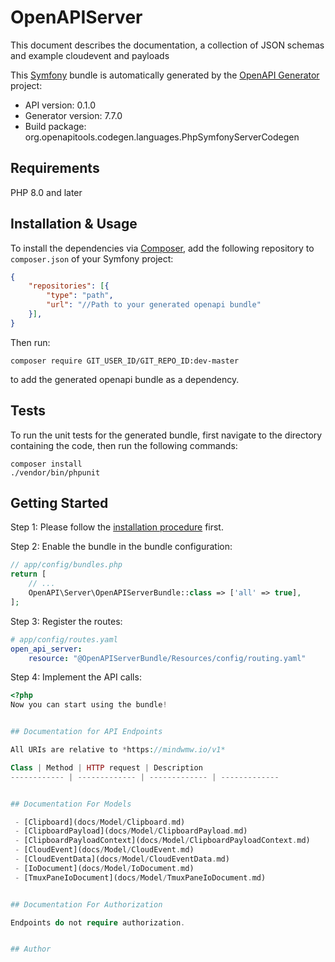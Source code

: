 # OpenAPIServer
This document describes the documentation, a collection of JSON schemas and example cloudevent and payloads

This [Symfony](https://symfony.com/) bundle is automatically generated by the [OpenAPI Generator](https://openapi-generator.tech) project:

- API version: 0.1.0
- Generator version: 7.7.0
- Build package: org.openapitools.codegen.languages.PhpSymfonyServerCodegen

## Requirements

PHP 8.0 and later

## Installation & Usage

To install the dependencies via [Composer](http://getcomposer.org/), add the following repository to `composer.json` of your Symfony project:

```json
{
    "repositories": [{
        "type": "path",
        "url": "//Path to your generated openapi bundle"
    }],
}
```

Then run:

```
composer require GIT_USER_ID/GIT_REPO_ID:dev-master
```

to add the generated openapi bundle as a dependency.

## Tests

To run the unit tests for the generated bundle, first navigate to the directory containing the code, then run the following commands:

```
composer install
./vendor/bin/phpunit
```


## Getting Started

Step 1: Please follow the [installation procedure](#installation--usage) first.

Step 2: Enable the bundle in the bundle configuration:

```php
// app/config/bundles.php
return [
    // ...
    OpenAPI\Server\OpenAPIServerBundle::class => ['all' => true],
];
```

Step 3: Register the routes:

```yaml
# app/config/routes.yaml
open_api_server:
    resource: "@OpenAPIServerBundle/Resources/config/routing.yaml"
```

Step 4: Implement the API calls:

```php
<?php
Now you can start using the bundle!


## Documentation for API Endpoints

All URIs are relative to *https://mindwmw.io/v1*

Class | Method | HTTP request | Description
------------ | ------------- | ------------- | -------------


## Documentation For Models

 - [Clipboard](docs/Model/Clipboard.md)
 - [ClipboardPayload](docs/Model/ClipboardPayload.md)
 - [ClipboardPayloadContext](docs/Model/ClipboardPayloadContext.md)
 - [CloudEvent](docs/Model/CloudEvent.md)
 - [CloudEventData](docs/Model/CloudEventData.md)
 - [IoDocument](docs/Model/IoDocument.md)
 - [TmuxPaneIoDocument](docs/Model/TmuxPaneIoDocument.md)


## Documentation For Authorization

Endpoints do not require authorization.


## Author


